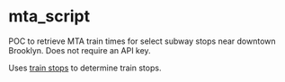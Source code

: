 # mta_script

POC to retrieve MTA train times for select subway stops near downtown Brooklyn. Does not require an API key.

Uses [train stops](https://github.com/redSlug/weather-reporter/blob/master/server/client/train_data/stops.txt) to determine train stops.
